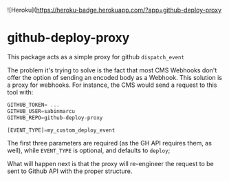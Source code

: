 ![Heroku](https://heroku-badge.herokuapp.com/?app=github-deploy-proxy

# github-deploy-proxy

This package acts as a simple proxy for github `dispatch_event`

The problem it's trying to solve is the fact that most CMS Webhooks don't offer the option of sending an encoded body as a Webhook.
This solution is a proxy for webhooks. For instance, the CMS would send a request to this tool with:

```js
GITHUB_TOKEN= ...
GITHUB_USER=sabinmarcu
GITHUB_REPO=github-deploy-proxy

[EVENT_TYPE]=my_custom_deploy_event
```

The first three parameters are required (as the GH API requires them, as well), while `EVENT_TYPE` is optional, and defaults to `deploy`;

What will happen next is that the proxy will re-engineer the request to be sent to Github API with the proper structure.

